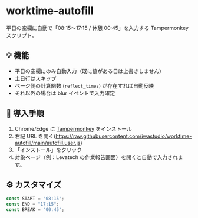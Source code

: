 # worktime-autofill

平日の空欄に自動で「08:15〜17:15 / 休憩 00:45」を入力する Tampermonkey スクリプト。

## 💡 機能

- 平日の空欄にのみ自動入力（既に値がある日は上書きしません）
- 土日行はスキップ
- ページ側の計算関数 (`reflect_times`) が存在すれば自動反映
- それ以外の場合は blur イベントで入力確定

## 🧩 導入手順

1. Chrome/Edge に [Tampermonkey](https://www.tampermonkey.net/) をインストール
2. 右記 URL を開く(https://raw.githubusercontent.com/iwastudio/worktime-autofill/main/autofill.user.js)
3. 「インストール」をクリック
4. 対象ページ（例：Levatech の作業報告画面）を開くと自動で入力されます。

## ⚙️ カスタマイズ

```js
const START = "08:15";
const END = "17:15";
const BREAK = "00:45";
```
